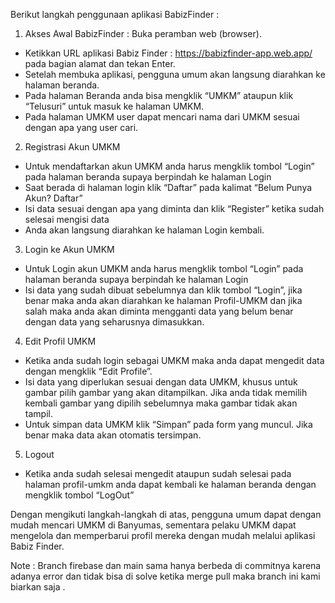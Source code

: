 Berikut langkah penggunaan aplikasi BabizFinder :
1. Akses Awal BabizFinder :
Buka peramban web (browser).
- Ketikkan URL aplikasi Babiz Finder : https://babizfinder-app.web.app/ pada bagian alamat dan tekan Enter.
- Setelah membuka aplikasi, pengguna umum akan langsung diarahkan ke halaman beranda.
- Pada halaman Beranda anda bisa mengklik “UMKM” ataupun klik “Telusuri” untuk masuk ke halaman UMKM.
- Pada halaman UMKM user dapat mencari nama dari UMKM sesuai dengan apa yang user cari.

2. Registrasi Akun UMKM
- Untuk mendaftarkan akun UMKM anda harus mengklik tombol “Login” pada halaman beranda supaya berpindah ke halaman Login
- Saat berada di halaman login klik “Daftar” pada kalimat “Belum Punya Akun? Daftar” 
- Isi data sesuai dengan apa yang diminta dan klik “Register” ketika sudah selesai mengisi data
- Anda akan langsung diarahkan ke halaman Login kembali.

3. Login ke Akun UMKM
- Untuk Login akun UMKM anda harus mengklik tombol “Login” pada halaman beranda supaya berpindah ke halaman Login
- Isi data yang sudah dibuat sebelumnya dan klik tombol “Login”, jika benar maka anda akan diarahkan ke halaman Profil-UMKM dan jika salah maka anda akan diminta mengganti data yang belum benar dengan data yang seharusnya dimasukkan. 

4. Edit Profil UMKM
- Ketika anda sudah login sebagai UMKM maka anda dapat mengedit data dengan  mengklik “Edit Profile”.
- Isi data yang diperlukan sesuai dengan data UMKM, khusus untuk gambar pilih gambar yang akan ditampilkan. Jika anda tidak memilih kembali gambar yang dipilih sebelumnya maka gambar tidak akan tampil.
- Untuk simpan data UMKM klik “Simpan” pada form yang muncul. Jika benar maka data akan otomatis tersimpan.

5. Logout
- Ketika anda sudah selesai mengedit ataupun sudah selesai pada halaman profil-umkm anda dapat kembali ke halaman beranda dengan mengklik tombol “LogOut”

Dengan mengikuti langkah-langkah di atas, pengguna umum dapat dengan mudah mencari UMKM di Banyumas, sementara pelaku UMKM dapat mengelola dan memperbarui profil mereka dengan mudah melalui aplikasi Babiz Finder.

Note : Branch firebase dan main sama hanya berbeda di commitnya karena adanya error dan tidak bisa di solve ketika merge pull maka branch ini kami biarkan saja .
